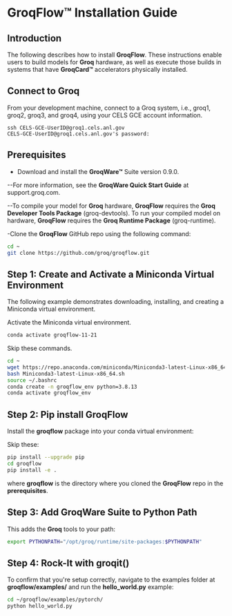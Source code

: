 # GroqFlow™ Installation Guide

## Introduction

The following describes how to install **GroqFlow**. These instructions enable users to build models for **Groq** hardware, as well as execute those builds in systems that have **GroqCard™** accelerators physically installed.

## Connect to Groq

From your development machine, connect to a Groq system, i.e., groq1, groq2, groq3, and groq4, using your CELS GCE account information.

```console
ssh CELS-GCE-UserID@groq1.cels.anl.gov
CELS-GCE-UserID@groq1.cels.anl.gov's password:
```

## Prerequisites

- Download and install the **GroqWare™** Suite version 0.9.0.

--For more information, see the **GroqWare Quick Start Guide** at support.groq.com.

--To compile your model for **Groq** hardware, **GroqFlow** requires the **Groq Developer Tools Package** (groq-devtools). To run your compiled model on hardware, **GroqFlow** requires the **Groq Runtime Package** (groq-runtime).

-Clone the **GroqFlow** GitHub repo using the following command:

```bash
cd ~
git clone https://github.com/groq/groqflow.git
```

## Step 1: Create and Activate a Miniconda Virtual Environment

The following example demonstrates downloading, installing, and creating a Miniconda virtual environment.

Activate the Miniconda virtual environment.

```bash
conda activate groqflow-11-21
```

Skip these commands.

```bash
cd ~
wget https://repo.anaconda.com/miniconda/Miniconda3-latest-Linux-x86_64.sh
bash Miniconda3-latest-Linux-x86_64.sh
source ~/.bashrc
conda create -n groqflow_env python=3.8.13
conda activate groqflow_env
```

## Step 2: Pip install GroqFlow

Install the **groqflow** package into your conda virtual environment:

Skip these:

```bash
pip install --upgrade pip
cd groqflow
pip install -e .
```

where **groqflow** is the directory where you cloned the **GroqFlow** repo in the **prerequisites**.

## Step 3: Add GroqWare Suite to Python Path

This adds the **Groq** tools to your path:

```bash
export PYTHONPATH="/opt/groq/runtime/site-packages:$PYTHONPATH"
```

## Step 4: Rock-It with groqit()

To confirm that you're setup correctly, navigate to the examples folder at **groqflow/examples/** and run the **hello_world.py** example:

```bash
cd ~/groqflow/examples/pytorch/
python hello_world.py
```
